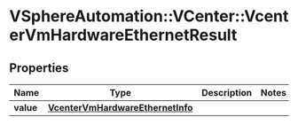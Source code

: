 # VSphereAutomation::VCenter::VcenterVmHardwareEthernetResult

## Properties
Name | Type | Description | Notes
------------ | ------------- | ------------- | -------------
**value** | [**VcenterVmHardwareEthernetInfo**](VcenterVmHardwareEthernetInfo.md) |  | 


